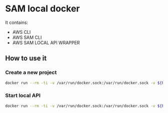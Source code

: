 # SAM local docker

It contains:
 - AWS CLI
 - AWS SAM CLI
 - AWS SAM LOCAL API WRAPPER

## How to use it

### Create a new project

```bash
docker run --rm -ti -v /var/run/docker.sock:/var/run/docker.sock -v ${PWD}:${PWD} -w ${PWD} ghcr.io/albertobarba/sam-local sam init
```

### Start local API

```bash
docker run --rm -ti -v /var/run/docker.sock:/var/run/docker.sock -v ${PWD}:${PWD} -w ${PWD} -p 3000:3000 ghcr.io/albertobarba/sam-local sam-local-start-api-wrapper --debug
```
